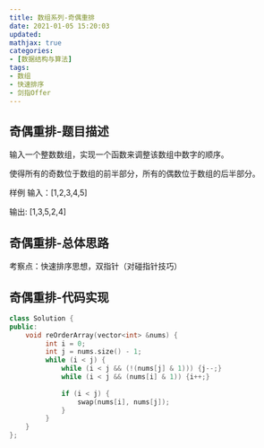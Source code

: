 ```yaml
---
title: 数组系列-奇偶重排
date: 2021-01-05 15:20:03
updated:
mathjax: true
categories:
- [数据结构与算法]
tags: 
- 数组
- 快速排序
- 剑指Offer
---
```


## 奇偶重排-题目描述

输入一个整数数组，实现一个函数来调整该数组中数字的顺序。

使得所有的奇数位于数组的前半部分，所有的偶数位于数组的后半部分。

样例
输入：[1,2,3,4,5]

输出: [1,3,5,2,4]

<!-- more -->

## 奇偶重排-总体思路

考察点：快速排序思想，双指针（对碰指针技巧）

## 奇偶重排-代码实现

```cpp
class Solution {
public:
    void reOrderArray(vector<int> &nums) {
         int i = 0; 
         int j = nums.size() - 1;
         while (i < j) {
             while (i < j && (!(nums[j] & 1))) {j--;}
             while (i < j && (nums[i] & 1)) {i++;}
  
             if (i < j) {
                 swap(nums[i], nums[j]);
             }
         }
    }
};

```
